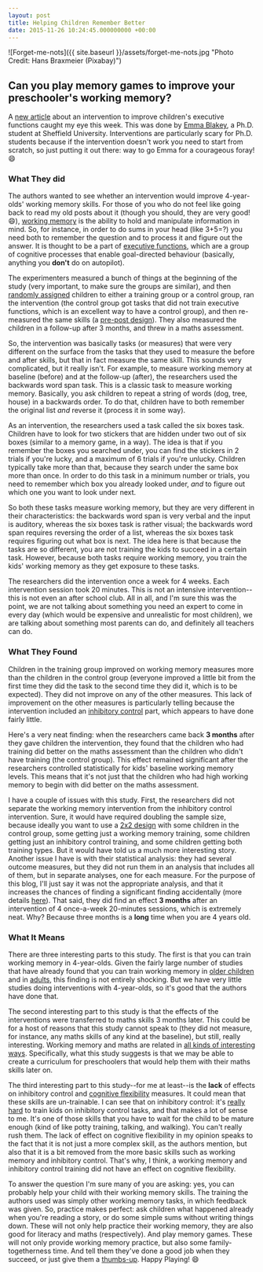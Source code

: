 ```yaml
---
layout: post
title: Helping Children Remember Better
date: 2015-11-26 10:24:45.000000000 +00:00
---
```

![Forget-me-nots]({{ site.baseurl }}/assets/forget-me-nots.jpg "Photo Credit: Hans Braxmeier (Pixabay)")

## Can you play memory games to improve your preschooler's working memory?

A [new article](http://journal.frontiersin.org/article/10.3389/fpsyg.2015.01827/abstract) about an intervention to improve children's executive functions caught my eye this week. This was done by [Emma Blakey](https://www.researchgate.net/profile/Emma_Blakey), a Ph.D. student at Sheffield University. Interventions are particularly scary for Ph.D. students because if the intervention doesn't work you need to start from scratch, so just putting it out there: way to go Emma for a courageous foray! :smile:

### What They did
The authors wanted to see whether an intervention would improve 4-year-olds' working memory skills. For those of you who do not feel like going back to read my old posts about it (though you should, they are very good! :smile:), [working memory](https://galpod.com/the-memory-game) is the ability to hold and manipulate information in mind. So, for instance, in order to do sums in your head (like 3+5=?) you need both to remember the question and to process it and figure out the answer. It is thought to be a part of [executive functions](https://galpod.com/whos-the-executive), which are a group of cognitive processes that enable goal-directed behaviour (basically, anything you **don't** do on autopilot).

The experimenters measured a bunch of things at the beginning of the study (very important, to make sure the groups are similar), and then [randomly assigned](https://galpod.com/glossary#random-assignment) children to either a training group or a control group, ran the intervention (the control group got tasks that did not train executive functions, which is an excellent way to have a control group), and then re-measured the same skills (a [pre-post design](https://galpod.com/glossary#pre-post-design)). They also measured the children in a follow-up after 3 months, and threw in a maths assessment.

So, the intervention was basically tasks (or measures) that were very different on the surface from the tasks that they used to measure the before and after skills, but that in fact measure the same skill. This sounds very complicated, but it really isn't. For example, to measure working memory at baseline (before) and at the follow-up (after), the researchers used the backwards word span task. This is a classic task to measure working memory. Basically, you ask children to repeat a string of words (dog, tree, house) in a backwards order. To do that, children have to both remember the original list _and_ reverse it (process it in some way).

As an intervention, the researchers used a task called the six boxes task. Children have to look for two stickers that are hidden under two out of six boxes (similar to a memory game, in a way). The idea is that if you remember the boxes you searched under, you can find the stickers in 2 trials if you're lucky, and a maximum of 6 trials if you're unlucky. Children typically take more than that, because they search under the same box more than once. In order to do this task in a minimum number or trials, you need to remember which box you already looked under, _and_ to figure out which one you want to look under next.

So both these tasks measure working memory, but they are very different in their characteristics: the backwards word span is very verbal and the input is auditory, whereas the six boxes task is rather visual; the backwards word span requires reversing the order of a list, whereas the six boxes task requires figuring out what box is next. The idea here is that because the tasks are so different, you are not training the kids to succeed in a certain task. However, because both tasks require working memory, you train the kids' working memory as they get exposure to these tasks.

The researchers did the intervention once a week for 4 weeks. Each intervention session took 20 minutes. This is not an intensive intervention--this is not even an after school club. All in all, and I'm sure this was the point, we are not talking about something you need an expert to come in every day (which would be expensive and unrealistic for most children), we are talking about something most parents can do, and definitely all teachers can do.

### What They Found
Children in the training group improved on working memory measures more than the children in the control group (everyone improved a little bit from the first time they did the task to the second time they did it, which is to be expected). They did not improve on any of the other measures. This lack of improvement on the other measures is particularly telling because the intervention included an [inhibitory control](https://galpod.com/when-simon-doesnt-say-inhibitory-control-in-children) part, which appears to have done fairly little.

Here's a very neat finding: when the researchers came back **3 months** after they gave children the intervention, they found that the children who had training did better on the maths assessment than the children who didn't have training (the control group). This effect remained significant after the researchers controlled statistically for kids' baseline working memory levels. This means that it's not just that the children who had high working memory to begin with did better on the maths assessment.

I have a couple of issues with this study. First, the researchers did not separate the working memory intervention from the inhibitory control intervention. Sure, it would have required doubling the sample size, because ideally you want to use a [2x2 design](https://galpod.com/glossary#x2-design) with some children in the control group, some getting just a working memory training, some children getting just an inhibitory control training, and some children getting both training types. But it would have told us a much more interesting story. Another issue I have is with their statistical analysis: they had several outcome measures, but they did not run them in an analysis that includes all of them, but in separate analyses, one for each measure. For the purpose of this blog, I'll just say it was not the appropriate analysis, and that it increases the chances of finding a significant finding accidentally (more details [here](https://en.wikipedia.org/wiki/Multiple_comparisons_problem)). That said, they did find an effect **3 months** after an intervention of 4 once-a-week 20-minutes sessions, which is extremely neat. Why? Because three months is a **long** time when you are 4 years old.

### What It Means
There are three interesting parts to this study. The first is that you can train working memory in 4-year-olds. Given the fairly large number of studies that have already found that you can train working memory in [older children](http://onlinelibrary.wiley.com/doi/10.1002/icd.1816/abstract) and in [adults](http://www.ncbi.nlm.nih.gov/pmc/articles/PMC3313479/), this finding is not entirely shocking. But we have very little studies doing interventions with 4-year-olds, so it's good that the authors have done that.

The second interesting part to this study is that the effects of the interventions were transferred to maths skills 3 months later. This could be for a host of reasons that this study cannot speak to (they did not measure, for instance, any maths skills of any kind at the baseline), but still, really interesting. Working memory and maths are related in [all kinds of interesting ways](http://www.ncbi.nlm.nih.gov/pubmed/23168083). Specifically, what this study suggests is that we may be able to create a curriculum for preschoolers that would help them with their maths skills later on.

The third interesting part to this study--for me at least--is the **lack** of effects on inhibitory control and [cognitive flexibility](https://galpod.com/stretching-the-mind) measures. It could mean that these skills are un-trainable. I can see that on inhibitory control: it's [really hard](http://www.ncbi.nlm.nih.gov/pubmed/19120418) to train kids on inhibitory control tasks, and that makes a lot of sense to me. It's one of those skills that you have to wait for the child to be mature enough (kind of like potty training, talking, and walking). You can't really rush them. The lack of effect on cognitive flexibility in my opinion speaks to the fact that it is not just a more complex skill, as the authors mention, but also that it is a bit removed from the more basic skills such as working memory and inhibitory control. That's why, I think, a working memory and inhibitory control training did not have an effect on cognitive flexibility.

To answer the question I'm sure many of you are asking: yes, you can probably help your child with their working memory skills. The training the authors used was simply other working memory tasks, in which feedback was given. So, practice makes perfect: ask children what happened already when you're reading a story, or do some simple sums without writing things down. These will not only help practice their working memory, they are also good for literacy and maths (respectively). And play memory games. These will not only provide working memory practice, but also some family-togetherness time. And tell them they've done a good job when they succeed, or just give them a [thumbs-up](https://galpod.com/double-thumbs-up).
Happy Playing! :smile:
